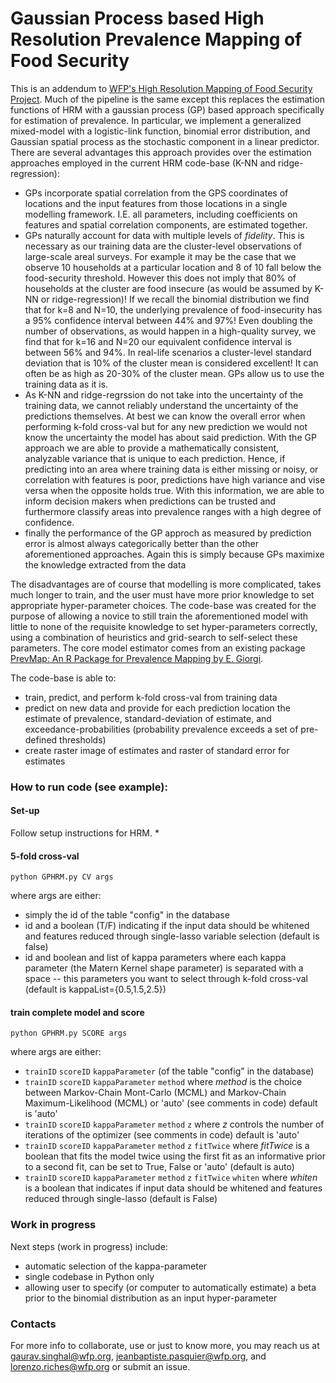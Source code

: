 # Gaussian Process based High Resolution Prevalence Mapping of Food Security

This is an addendum to [WFP's High Resolution Mapping of Food Security Project](https://github.com/WFP-VAM/HRM). Much of the pipeline is the same except this replaces the estimation functions of HRM with a gaussian process (GP) based approach specifically for estimation of prevalence. In particular, we implement a generalized mixed-model with a logistic-link function, binomial error distribution, and Gaussian spatial process as the stochastic component in a linear predictor. There are several advantages this approach provides over the estimation approaches employed in the current HRM code-base (K-NN and ridge-regression):

  - GPs incorporate spatial correlation from the GPS coordinates of locations and the input features from those locations in a single modelling framework. I.E. all parameters, including coefficients on features and spatial correlation components, are estimated together.
  - GPs naturally account for data with multiple levels of <i>fidelity</i>. This is necessary as our training data are the cluster-level observations of large-scale areal surveys. For example it may be the case that we observe 10 households at a particular location and 8 of 10 fall below the food-security threshold.  However this does not imply that 80% of households at the cluster are food insecure (as would be assumed by K-NN or ridge-regression)!  If we recall the binomial distribution we find that for k=8 and N=10, the underlying prevalence of food-insecurity has a 95% confidence interval between 44% and 97%!  Even doubling the number of observations, as would happen in a high-quality survey, we find that for k=16 and N=20 our equivalent confidence interval is between 56% and 94%.  In real-life scenarios a cluster-level standard deviation that is 10% of the cluster mean is considered excellent! It can often be as high as 20-30% of the cluster mean. GPs allow us to use the training data as it is.
  - As K-NN and ridge-regrssion do not take into the uncertainty of the training data, we cannot reliably understand the uncertainty of the predictions themselves. At best we can know the overall error when performing k-fold cross-val but for any new prediction we would not know the uncertainty the model has about said prediction. With the GP approach we are able to provide a mathematically consistent, analyzable variance that is unique to each prediction. Hence, if predicting into an area where training data is either missing or noisy, or correlation with features is poor, predictions have high variance and vise versa when the opposite holds true. With this information, we are able to inform decision makers when predictions can be trusted and furthermore classify areas into prevalence ranges with a high degree of confidence.
  - finally the performance of the GP approch as measured by prediction error is almost always categorically better than the other aforementioned approaches. Again this is simply because GPs maximixe the knowledge extracted from the data

The disadvantages are of course that modelling is more complicated, takes much longer to train, and the user must have more prior knowledge to set appropriate hyper-parameter choices. The code-base was created for the purpose of allowing a novice to still train the aforementioned model with little to none of the requisite knowledge to set hyper-parameters correctly, using a combination of heuristics and grid-search to self-select these parameters. The core model estimator comes from an existing package [PrevMap: An R Package for Prevalence Mapping by E. Giorgi](https://cran.r-project.org/web/packages/PrevMap/vignettes/PrevMap.pdf).

The code-base is able to:
  - train, predict, and perform k-fold cross-val from training data
  - predict on new data and provide for each prediction location the estimate of prevalence, standard-deviation of estimate, and exceedance-probabilities (probability prevalence exceeds a set of pre-defined thresholds) 
  - create raster image of estimates and raster of standard error for estimates
  
### How to run code (see example):
#### Set-up
Follow setup instructions for HRM.
* 

#### 5-fold cross-val 
```
python GPHRM.py CV args
```
where args are either:
* simply the id of the table "config" in the database
* id and a boolean (T/F) indicating if the input data should be whitened and features reduced through single-lasso variable selection (default is false)
* id and boolean and list of kappa parameters where each kappa parameter (the Matern Kernel shape parameter) is separated with a space -- this parameters you want to select through k-fold cross-val (default is kappaList={0.5,1.5,2.5})

#### train complete model and score
```
python GPHRM.py SCORE args 
```
where args are either:
* `trainID` `scoreID` `kappaParameter` (of the table "config" in the database)
* `trainID` `scoreID` `kappaParameter` `method` where <i>method</i> is the choice between Markov-Chain Mont-Carlo (MCML) and Markov-Chain Maximum-Likelihood (MCML) or 'auto' (see comments in code) default is 'auto'
* `trainID` `scoreID` `kappaParameter` `method` `z` where <i>z</i> controls the number of iterations of the optimizer (see comments in code) default is 'auto'
* `trainID` `scoreID` `kappaParameter` `method` `z` `fitTwice` where <i>fitTwice</i> is a boolean that fits the model twice using the first fit as an informative prior to a second fit, can be set to True, False or 'auto' (default is auto)
* `trainID` `scoreID` `kappaParameter` `method` `z` `fitTwice` `whiten` where <i>whiten</i> is a boolean that indicates if input data should be whitened and features reduced through single-lasso (default is False)

### Work in progress 
Next steps (work in progress) include:
+ automatic selection of the kappa-parameter
+ single codebase in Python only  
+ allowing user to specify (or computer to automatically estimate) a beta prior to the binomial distribution as an input hyper-parameter
  
### Contacts
For more info to collaborate, use or just to know more, you may reach us at gaurav.singhal@wfp.org, jeanbaptiste.pasquier@wfp.org, and lorenzo.riches@wfp.org or submit an issue.

